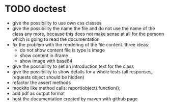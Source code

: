 TODO doctest
============
- give the possibility to use own css classes
- give the possibility the name the file and do not use the name of the class any more, because this does not make sense at all for the personn which is going to read the documentation
- fix the problem with the rendering of the file content. three ideas:
	- do not show content file is type is image
	- show content in iframe
	- show image with base64
- give the possibility to set an introduction text for the class
- give the possibility to show details for a whole tests (all responses, requests object should be hidden)
- refactor the assert methods
- mockito like method calls: report(object).function();
- add pdf as output format
- host the documentation created by maven with github page
